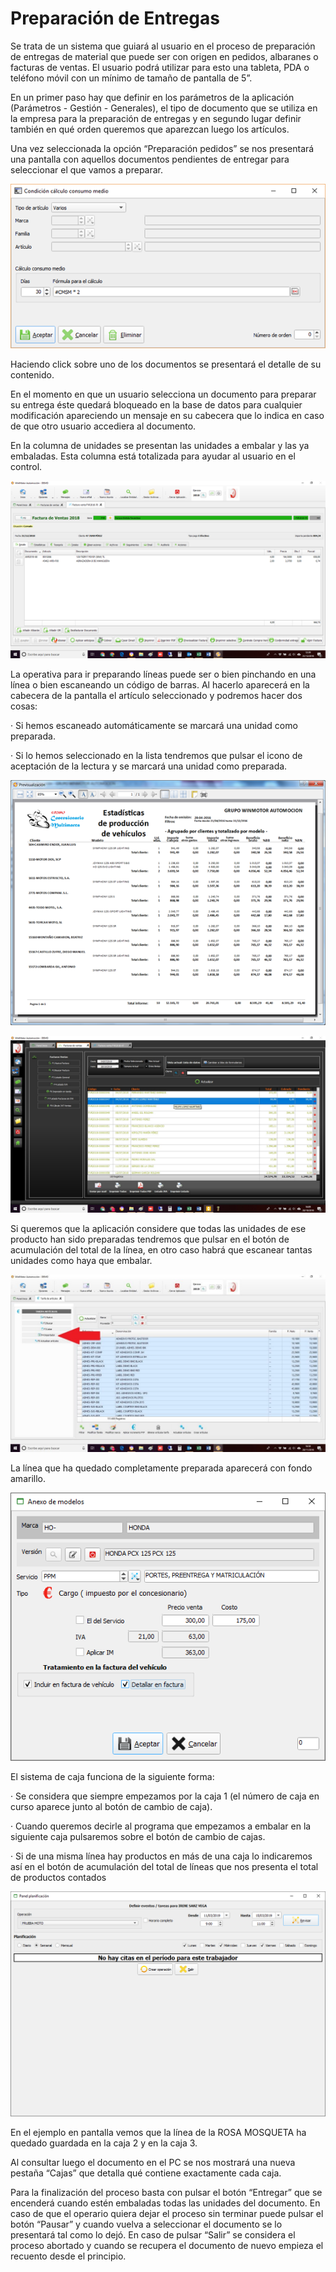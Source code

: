 # Preparación de Entregas

Se trata de un sistema que guiará al usuario en el proceso de preparación de entregas de material que puede ser con origen en pedidos, albaranes o facturas de ventas. El usuario podrá utilizar para esto una tableta, PDA o teléfono móvil con un mínimo de tamaño de pantalla de 5”.

En un primer paso hay que definir en los parámetros de la aplicación \(Parámetros - Gestión - Generales\), el tipo de documento que se utiliza en la empresa para la preparación de entregas y en segundo lugar definir también en qué orden queremos que aparezcan luego los artículos.

Una vez seleccionada la opción “Preparación pedidos” se nos presentará una pantalla con aquellos documentos pendientes de entregar para seleccionar el que vamos a preparar.

![](../.gitbook/assets/image%20%28354%29.png)

Haciendo click sobre uno de los documentos se presentará el detalle de su contenido.

En el momento en que un usuario selecciona un documento para preparar su entrega éste quedará bloqueado en la base de datos para cualquier modificación apareciendo un mensaje en su cabecera que lo indica en caso de que otro usuario accediera al documento.

En la columna de unidades se presentan las unidades a embalar y las ya embaladas. Esta columna está totalizada para ayudar al usuario en el control.

![](../.gitbook/assets/image%20%28227%29.png)

La operativa para ir preparando líneas puede ser o bien pinchando en una línea o bien escaneando un código de barras. Al hacerlo aparecerá en la cabecera de la pantalla el artículo seleccionado y podremos hacer dos cosas:

·         Si hemos escaneado automáticamente se marcará una unidad como preparada.

·         Si lo hemos seleccionado en la lista tendremos que pulsar el icono de aceptación de la lectura y se marcará una unidad como preparada.

![](../.gitbook/assets/image%20%2884%29.png)

![](../.gitbook/assets/image%20%28362%29.png)

Si queremos que la aplicación considere que todas las unidades de ese producto han sido preparadas tendremos que pulsar en el botón de acumulación del total de la línea, en otro caso habrá que escanear tantas unidades como haya que embalar.

![](../.gitbook/assets/image%20%28213%29.png)

La línea que ha quedado completamente preparada aparecerá con fondo amarillo.

![](../.gitbook/assets/image%20%2813%29.png)

El sistema de caja funciona de la siguiente forma:

·         Se considera que siempre empezamos por la caja 1 \(el número de caja en curso aparece junto al botón de cambio de caja\).

·         Cuando queremos decirle al programa que empezamos a embalar en la siguiente caja pulsaremos sobre el botón de cambio de cajas.

·         Si de una misma línea hay productos en más de una caja lo indicaremos así en el botón de acumulación del total de líneas que nos presenta el total de productos contados

![](../.gitbook/assets/image%20%28296%29.png)

En el ejemplo en pantalla vemos que la línea de la ROSA MOSQUETA ha quedado guardada en la caja 2 y en la caja 3.

Al consultar luego el documento en el PC se nos mostrará una nueva pestaña “Cajas” que detalla qué contiene exactamente cada caja.

Para la finalización del proceso basta con pulsar el botón “Entregar” que se encenderá cuando estén embaladas todas las unidades del documento. En caso de que el operario quiera dejar el proceso sin terminar puede pulsar el botón “Pausar” y cuando vuelva a seleccionar el documento se lo presentará tal como lo dejó. En caso de pulsar “Salir” se considera el proceso abortado y cuando se recupera el documento de nuevo empieza el recuento desde el principio.

